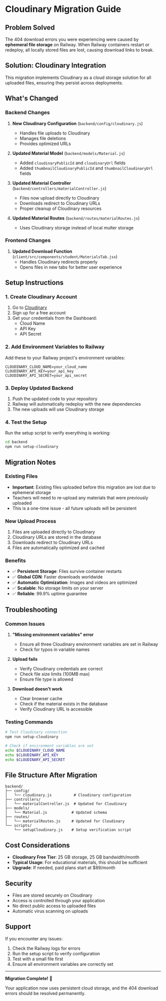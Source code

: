 # Cloudinary Migration Guide

## Problem Solved

The 404 download errors you were experiencing were caused by **ephemeral file storage** on Railway. When Railway containers restart or redeploy, all locally stored files are lost, causing download links to break.

## Solution: Cloudinary Integration

This migration implements Cloudinary as a cloud storage solution for all uploaded files, ensuring they persist across deployments.

## What's Changed

### Backend Changes
1. **New Cloudinary Configuration** (`backend/config/cloudinary.js`)
   - Handles file uploads to Cloudinary
   - Manages file deletions
   - Provides optimized URLs

2. **Updated Material Model** (`backend/models/Material.js`)
   - Added `cloudinaryPublicId` and `cloudinaryUrl` fields
   - Added `thumbnailCloudinaryPublicId` and `thumbnailCloudinaryUrl` fields

3. **Updated Material Controller** (`backend/controllers/materialController.js`)
   - Files now upload directly to Cloudinary
   - Downloads redirect to Cloudinary URLs
   - Proper cleanup of Cloudinary resources

4. **Updated Material Routes** (`backend/routes/materialRoutes.js`)
   - Uses Cloudinary storage instead of local multer storage

### Frontend Changes
1. **Updated Download Function** (`client/src/components/student/MaterialsTab.jsx`)
   - Handles Cloudinary redirects properly
   - Opens files in new tabs for better user experience

## Setup Instructions

### 1. Create Cloudinary Account
1. Go to [Cloudinary](https://cloudinary.com/)
2. Sign up for a free account
3. Get your credentials from the Dashboard:
   - Cloud Name
   - API Key
   - API Secret

### 2. Add Environment Variables to Railway
Add these to your Railway project's environment variables:

```
CLOUDINARY_CLOUD_NAME=your_cloud_name
CLOUDINARY_API_KEY=your_api_key
CLOUDINARY_API_SECRET=your_api_secret
```

### 3. Deploy Updated Backend
1. Push the updated code to your repository
2. Railway will automatically redeploy with the new dependencies
3. The new uploads will use Cloudinary storage

### 4. Test the Setup
Run the setup script to verify everything is working:

```bash
cd backend
npm run setup-cloudinary
```

## Migration Notes

### Existing Files
- **Important**: Existing files uploaded before this migration are lost due to ephemeral storage
- Teachers will need to re-upload any materials that were previously uploaded
- This is a one-time issue - all future uploads will be persistent

### New Upload Process
1. Files are uploaded directly to Cloudinary
2. Cloudinary URLs are stored in the database
3. Downloads redirect to Cloudinary URLs
4. Files are automatically optimized and cached

### Benefits
- ✅ **Persistent Storage**: Files survive container restarts
- ✅ **Global CDN**: Faster downloads worldwide
- ✅ **Automatic Optimization**: Images and videos are optimized
- ✅ **Scalable**: No storage limits on your server
- ✅ **Reliable**: 99.9% uptime guarantee

## Troubleshooting

### Common Issues

1. **"Missing environment variables" error**
   - Ensure all three Cloudinary environment variables are set in Railway
   - Check for typos in variable names

2. **Upload fails**
   - Verify Cloudinary credentials are correct
   - Check file size limits (100MB max)
   - Ensure file type is allowed

3. **Download doesn't work**
   - Clear browser cache
   - Check if the material exists in the database
   - Verify Cloudinary URL is accessible

### Testing Commands

```bash
# Test Cloudinary connection
npm run setup-cloudinary

# Check if environment variables are set
echo $CLOUDINARY_CLOUD_NAME
echo $CLOUDINARY_API_KEY
echo $CLOUDINARY_API_SECRET
```

## File Structure After Migration

```
backend/
├── config/
│   └── cloudinary.js          # Cloudinary configuration
├── controllers/
│   └── materialController.js  # Updated for Cloudinary
├── models/
│   └── Material.js           # Updated schema
├── routes/
│   └── materialRoutes.js     # Updated for Cloudinary
└── scripts/
    └── setupCloudinary.js    # Setup verification script
```

## Cost Considerations

- **Cloudinary Free Tier**: 25 GB storage, 25 GB bandwidth/month
- **Typical Usage**: For educational materials, this should be sufficient
- **Upgrade**: If needed, paid plans start at $89/month

## Security

- Files are stored securely on Cloudinary
- Access is controlled through your application
- No direct public access to uploaded files
- Automatic virus scanning on uploads

## Support

If you encounter any issues:
1. Check the Railway logs for errors
2. Run the setup script to verify configuration
3. Test with a small file first
4. Ensure all environment variables are correctly set

---

**Migration Complete!** 🎉

Your application now uses persistent cloud storage, and the 404 download errors should be resolved permanently.
